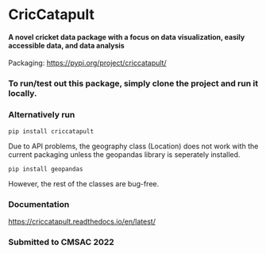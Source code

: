 # CricCatapult

#### A novel cricket data package with a focus on data visualization, easily accessible data, and data analysis

Packaging: https://pypi.org/project/criccatapult/

### To run/test out this package, simply clone the project and run it locally.
### Alternatively run
```
pip install criccatapult
```

Due to API problems, the geography class (Location) does not work with the current packaging unless the geopandas library is seperately installed. 

```
pip install geopandas
```

However, the rest of the classes are bug-free.


### Documentation
https://criccatapult.readthedocs.io/en/latest/

### Submitted to CMSAC 2022
